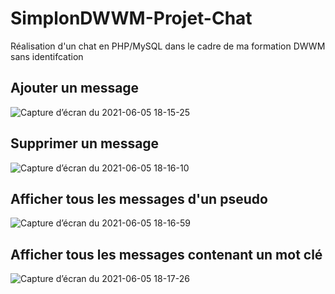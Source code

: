 # SimplonDWWM-Projet-Chat
Réalisation d'un chat en PHP/MySQL dans le cadre de ma formation DWWM sans identifcation 

## Ajouter un message
![Capture d’écran du 2021-06-05 18-15-25](https://user-images.githubusercontent.com/52196263/120898279-7cd21180-c62a-11eb-972c-934da7876669.png)

## Supprimer un message
![Capture d’écran du 2021-06-05 18-16-10](https://user-images.githubusercontent.com/52196263/120898281-7d6aa800-c62a-11eb-9ce8-d5465c60a79d.png)

## Afficher tous les messages d'un pseudo
![Capture d’écran du 2021-06-05 18-16-59](https://user-images.githubusercontent.com/52196263/120898282-7e033e80-c62a-11eb-9401-42cda122d2aa.png)

## Afficher tous les messages contenant un mot clé
![Capture d’écran du 2021-06-05 18-17-26](https://user-images.githubusercontent.com/52196263/120898284-7e9bd500-c62a-11eb-84c7-bee12cabeb4d.png)
